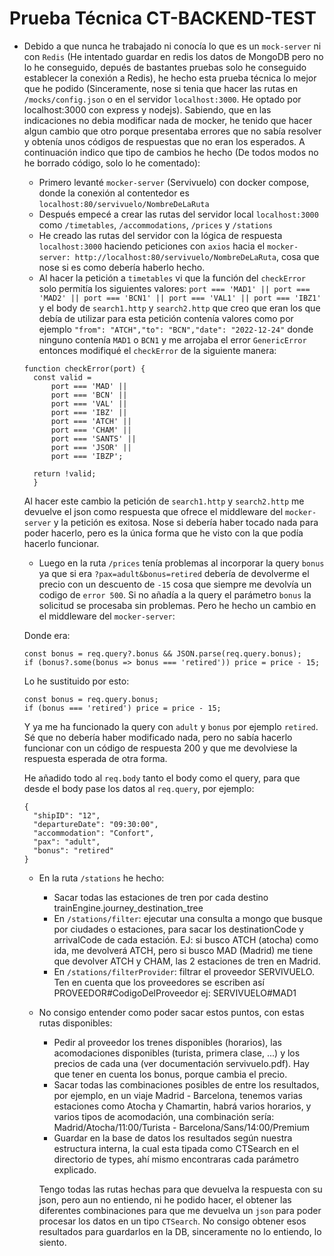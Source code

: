 
# Prueba Técnica CT-BACKEND-TEST

   - Debido a que nunca he trabajado ni conocía lo que es un `mock-server` ni con `Redis` (He intentado guardar en redis los datos de MongoDB pero no lo he conseguido, depués de bastantes pruebas solo he conseguido establecer la conexión a Redis), he hecho esta prueba técnica lo mejor que he podido (Sinceramente, nose si tenia que hacer las rutas en `/mocks/config.json` o en el servidor `localhost:3000`. He optado por localhost:3000 con express y nodejs). Sabiendo, que en las indicaciones no debia modificar nada de mocker, he tenido que hacer algun cambio que otro porque presentaba errores que no sabía resolver y obtenía unos códigos de respuestas que no eran los esperados. A continuación indico que tipo de cambios he hecho (De todos modos no he borrado código, solo lo he comentado):
      - Primero levanté `mocker-server` (Servivuelo) con docker compose, donde la conexión al contentedor es `localhost:80/servivuelo/NombreDeLaRuta`
      - Después empecé a crear las rutas del servidor local `localhost:3000` como `/timetables`, `/accommodations`, `/prices` y `/stations`
      - He creado las rutas del servidor con la lógica de respuesta `localhost:3000` haciendo peticiones con `axios` hacia el `mocker-server: http://localhost:80/servivuelo/NombreDeLaRuta`, cosa que nose si es como debería haberlo hecho.
      - Al hacer la petición a `timetables` vi que la función del `checkError` solo permitía los siguientes valores: `port === 'MAD1' || port === 'MAD2' || port === 'BCN1' || port === 'VAL1' || port === 'IBZ1'` y el body de `search1.http` y `search2.http` que creo que eran los que debía de utilizar para esta petición contenía valores como por ejemplo `"from": "ATCH","to": "BCN","date": "2022-12-24"` donde ninguno contenía `MAD1` o `BCN1` y me arrojaba el error `GenericError` entonces modifiqué el `checkError` de la siguiente manera:
      ```
      function checkError(port) {
        const valid =
            port === 'MAD' ||
            port === 'BCN' ||
            port === 'VAL' ||
            port === 'IBZ' ||
            port === 'ATCH' ||
            port === 'CHAM' ||
            port === 'SANTS' ||
            port === 'JSOR' ||
            port === 'IBZP';

        return !valid;
        }
      ```
      Al hacer este cambio la petición de `search1.http` y `search2.http` me devuelve el json como respuesta que ofrece el middleware del `mocker-server` y la petición es exitosa. Nose si debería haber tocado nada para poder hacerlo, pero es la única forma que he visto con la que podía hacerlo funcionar.

      - Luego en la ruta `/prices` tenía problemas al incorporar la query `bonus` ya que si era `?pax=adult&bonus=retired` debería de devolverme el precio con un descuento de `-15` cosa que siempre me devolvía un codigo de `error 500`. Si no añadía a la query el parámetro `bonus` la solicitud se procesaba sin problemas. Pero he hecho un cambio en el middleware del `mocker-server`:


      Donde era:
      ```
      const bonus = req.query?.bonus && JSON.parse(req.query.bonus);
      if (bonus?.some(bonus => bonus === 'retired')) price = price - 15;
      ```
      Lo he sustituido por esto:
      ```
      const bonus = req.query.bonus;
      if (bonus === 'retired') price = price - 15;
      ```
      Y ya me ha funcionado la query con `adult` y `bonus` por ejemplo `retired`. Sé que no debería haber modificado nada, pero no sabía hacerlo funcionar con un código de respuesta 200 y que me devolviese la respuesta esperada de otra forma.

      He añadido todo al `req.body` tanto el body como el query, para que desde el body pase los datos al `req.query`, por ejemplo:
      ```
      {
        "shipID": "12",
        "departureDate": "09:30:00",
        "accommodation": "Confort",
        "pax": "adult",
        "bonus": "retired"
      }
      ```
      - En la ruta `/stations` he hecho:
         - Sacar todas las estaciones de tren por cada destino trainEngine.journey_destination_tree
         - En `/stations/filter`: ejecutar una consulta a mongo que busque por ciudades o estaciones, para sacar los destinationCode y arrivalCode de cada estación. EJ: si busco ATCH (atocha) como ida, me devolverá ATCH, pero si busco MAD (Madrid) me tiene que devolver ATCH y CHAM, las 2 estaciones de tren en Madrid.
         - En `/stations/filterProvider`: filtrar el proveedor SERVIVUELO. Ten en cuenta que los proveedores se escriben así PROVEEDOR#CodigoDelProveedor ej: SERVIVUELO#MAD1
       

      - No consigo entender como poder sacar estos puntos, con estas rutas disponibles:
         - Pedir al proveedor los trenes disponibles (horarios), las acomodaciones disponibles (turista, primera clase, ...) y los precios de cada una (ver documentación servivuelo.pdf). Hay que tener en cuenta los bonus, porque cambia el precio.
         - Sacar todas las combinaciones posibles de entre los resultados, por ejemplo, en un viaje Madrid - Barcelona, tenemos varias estaciones como Atocha y Chamartin, habrá varios horarios, y varios tipos de acomodación, una combinación sería: Madrid/Atocha/11:00/Turista - Barcelona/Sans/14:00/Premium
         - Guardar en la base de datos los resultados según nuestra estructura interna, la cual esta tipada como CTSearch en el directorio de types, ahí mismo encontraras cada parámetro explicado.

         Tengo todas las rutas hechas para que devuelva la respuesta con su json, pero aun no entiendo, ni he podido hacer, el obtener las diferentes combinaciones para que me devuelva un `json` para poder procesar los datos en un tipo `CTSearch`. No consigo obtener esos resultados para guardarlos en la DB, sinceramente no lo entiendo, lo siento.
